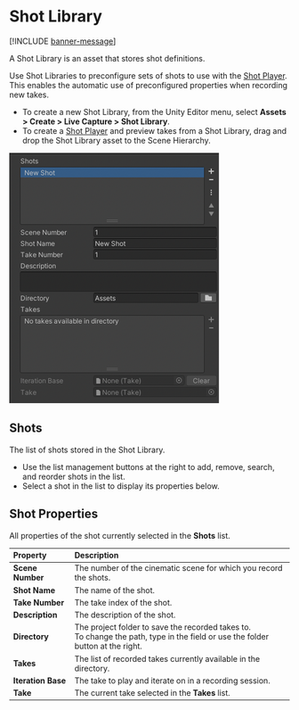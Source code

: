 # Shot Library

[!INCLUDE [banner-message](banner-message.md)]

A Shot Library is an asset that stores shot definitions.

Use Shot Libraries to preconfigure sets of shots to use with the [Shot Player](ref-component-shot-player.md). This enables the automatic use of preconfigured properties when recording new takes.

* To create a new Shot Library, from the Unity Editor menu, select **Assets > Create > Live Capture > Shot Library**.
* To create a [Shot Player](ref-component-shot-player.md) and preview takes from a Shot Library, drag and drop the Shot Library asset to the Scene Hierarchy.

![Shot Library asset](images/ref-asset-shot-library.png)

## Shots

The list of shots stored in the Shot Library.

* Use the list management buttons at the right to add, remove, search, and reorder shots in the list.
* Select a shot in the list to display its properties below.

## Shot Properties

All properties of the shot currently selected in the **Shots** list.

| Property | Description |
|:---|:---|
| **Scene Number** | The number of the cinematic scene for which you record the shots. |
| **Shot Name** | The name of the shot. |
| **Take Number** | The take index of the shot. |
| **Description** | The description of the shot. |
| **Directory** | The project folder to save the recorded takes to.<br />To change the path, type in the field or use the folder button at the right. |
| **Takes** | The list of recorded takes currently available in the directory. |
| **Iteration Base** | The take to play and iterate on in a recording session. |
| **Take** | The current take selected in the **Takes** list. |
